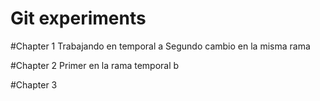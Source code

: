 # Git experiments

#Chapter 1
Trabajando en temporal a
Segundo cambio en la misma rama 

#Chapter 2
Primer en la rama temporal b

#Chapter 3
